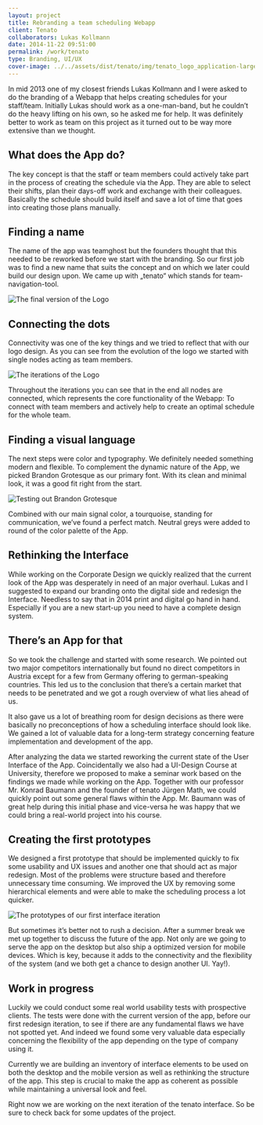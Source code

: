 ```yaml
---
layout: project
title: Rebranding a team scheduling Webapp
client: Tenato
collaborators: Lukas Kollmann
date: 2014-11-22 09:51:00
permalink: /work/tenato
type: Branding, UI/UX
cover-image: ../../assets/dist/tenato/img/tenato_logo_application-large.jpg
---
```


In mid 2013 one of my closest friends Lukas Kollmann and I were asked to do the branding of a Webapp that helps creating schedules for your staff/team. Initially Lukas should work as a one-man-band, but he couldn&#x2019;t do the heavy lifting on his own, so he asked me for help. It was definitely better to work as team on this project as it turned out to be way more extensive than we thought.

## What does the App do?

The key concept is that the staff or team members could actively take part in the process of creating the schedule via the App. They are able to select their shifts, plan their days-off work and exchange with their colleagues. Basically the schedule should build itself and save a lot of time that goes into creating those plans manually.

## Finding a name

The name of the app was teamghost but the founders thought that this needed to be reworked before we start with the branding. So our first job was to find a new name that suits the concept and on which we later could build our design upon. We came up with &#x201E;tenato&#x201C; which stands for team-navigation-tool.

<img src="../../assets/dist/tenato/img/tenato_logo_final.png" alt="The final version of the Logo" class="post-img" srcset="../../assets/dist/tenato/img/tenato_logo_final-small.png 320w, ../../assets/dist/tenato/img/tenato_logo_final-medium.png 640w, ../../assets/dist/tenato/img/tenato_logo_final-large.png 1024w" sizes="(min-width: 31.25em) calc(100vw - 66.10169%), (min-width: 56.25em) calc(100vw - 49.15254%), calc(100vw - 83.05085%)">

## Connecting the dots

Connectivity was one of the key things and we tried to reflect that with our logo design. As you can see from the evolution of the logo we started with single nodes acting as team members.

<img src="../../assets/dist/tenato/img/tenato_logo_evolution.png" alt="The iterations of the Logo" class="post-img" srcset="../../assets/dist/tenato/img/tenato_logo_evolution-small.png 320w, ../../assets/dist/tenato/img/tenato_logo_evolution-medium.png 640w, ../../assets/dist/tenato/img/tenato_logo_evolution-large.png 1024w" sizes="(min-width: 31.25em) calc(100vw - 66.10169%), (min-width: 56.25em) calc(100vw - 49.15254%), calc(100vw - 83.05085%)">

Throughout the iterations you can see that in the end all nodes are connected, which represents the core functionality of the Webapp: To connect with team members and actively help to create an optimal schedule for the whole team.

## Finding a visual language

The next steps were color and typography. We definitely needed something modern and flexible. To complement the dynamic nature of the App, we picked Brandon Grotesque as our primary font. With its clean and minimal look, it was a good fit right from the start.

<img src="../../assets/dist/tenato/img/tenato_type_tests.png" alt="Testing out Brandon Grotesque" class="post-img" srcset="../../assets/dist/tenato/img/tenato_type_tests-small.png 320w, ../../assets/dist/tenato/img/tenato_type_tests-medium.png 640w, ../../assets/dist/tenato/img/tenato_type_tests-large.png 1024w" sizes="(min-width: 31.25em) calc(100vw - 66.10169%), (min-width: 56.25em) calc(100vw - 49.15254%), calc(100vw - 83.05085%)">

Combined with our main signal color, a tourquoise, standing for communication, we&#x2019;ve found a perfect match. Neutral greys were added to round of the color palette of the App.

## Rethinking the Interface  

While working on the Corporate Design we quickly realized that the current look of the App was desperately in need of an major overhaul. Lukas and I suggested to expand our branding onto the digital side and redesign the Interface. Needless to say that in 2014 print and digital go hand in hand. Especially if you are a new start-up you need to have a complete design system.

## There&#x2019;s an App for that

So we took the challenge and started with some research. We pointed out two major competitors internationally but found no direct competitors in Austria except for a few from Germany offering to german-speaking countries. This led us to the conclusion that there&#x2019;s a certain market that needs to be penetrated and we got a rough overview of what lies ahead of us.

It also gave us a lot of breathing room for design decisions as there were basically no preconceptions of how a scheduling interface should look like. We gained a lot of valuable data for  a long-term strategy concerning feature implementation and development of the app.

After analyzing the data we started reworking the current state of the User Interface of the App. Coincidentally we also had a UI-Design Course at University, therefore we proposed to make a seminar work based on the findings we made while working on the App. Together with our professor Mr. Konrad Baumann and the founder of tenato J&#xFC;rgen Math, we could quickly point out some general flaws within the App. Mr. Baumann was of great help during this initial phase and vice-versa he was happy that we could bring a real-world project into his course.

## Creating the first prototypes

We designed a first prototype that should be implemented quickly to fix some usability and UX issues and another one that should act as major redesign. Most of the problems were structure based and therefore unnecessary time consuming. We improved the UX by removing some hierarchical elements and were able to make the scheduling process a lot quicker. 

<img src="../../assets/dist/tenato/img/tenato_website_showcase.jpg" alt="The prototypes of our first interface iteration" class="post-img" srcset="../../assets/dist/tenato/img/tenato_website_showcase-small.jpg 320w, ../../assets/dist/tenato/img/tenato_website_showcase-medium.jpg 640w, ../../assets/dist/tenato/img/tenato_website_showcase-large.jpg 1024w" sizes="(min-width: 31.25em) calc(100vw - 66.10169%), (min-width: 56.25em) calc(100vw - 49.15254%), calc(100vw - 83.05085%)">

But sometimes it&#x2019;s better not to rush a decision. After a summer break we met up together to discuss the future of the app. Not only are we going to serve the app on the desktop but also ship a optimized version for mobile devices. Which is key, because it adds to the connectivity and the flexibility of the system (and we both get a chance to design another UI. Yay!).

## Work in progress

Luckily we could conduct some real world usability tests with prospective clients. The tests were done with the current version of the app, before our first redesign iteration, to see if there are any fundamental flaws we have not spotted yet. And indeed we found some very valuable data especially concerning the flexibility of the app depending on the type of company using it.

Currently we are building an inventory of interface elements to be used on both the desktop and the mobile version as well as rethinking the structure of the app. This step is crucial to make the app as coherent as possible while maintaining a universal look and feel.

Right now we are working on the next iteration of the tenato interface. So be sure to check back for some updates of the project.
